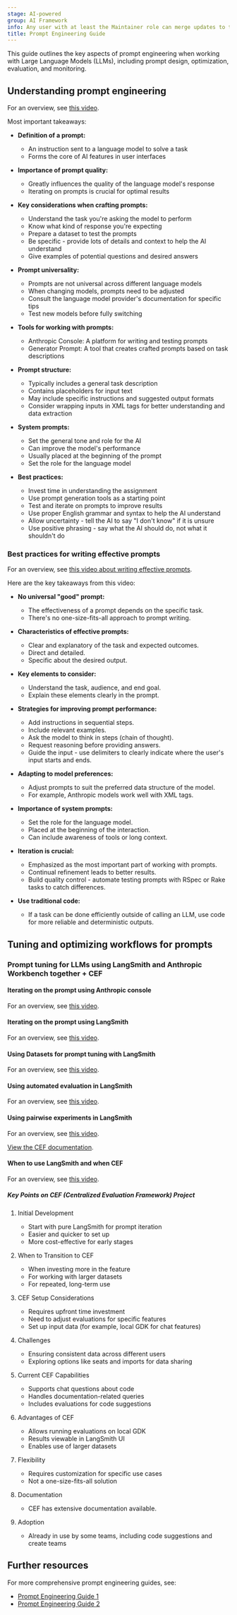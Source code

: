 ```yaml
---
stage: AI-powered
group: AI Framework
info: Any user with at least the Maintainer role can merge updates to this content. For details, see https://docs.gitlab.com/development/development_processes/#development-guidelines-review.
title: Prompt Engineering Guide
---
```


This guide outlines the key aspects of prompt engineering when working with Large Language Models (LLMs),
including prompt design, optimization, evaluation, and monitoring.

## Understanding prompt engineering

<i class="fa fa-youtube-play youtube" aria-hidden="true"></i>
For an overview, see [this video](https://youtu.be/bOA6BtBaMTQ).

Most important takeaways:

- **Definition of a prompt:**
  - An instruction sent to a language model to solve a task
  - Forms the core of AI features in user interfaces

- **Importance of prompt quality:**
  - Greatly influences the quality of the language model's response
  - Iterating on prompts is crucial for optimal results

- **Key considerations when crafting prompts:**
  - Understand the task you're asking the model to perform
  - Know what kind of response you're expecting
  - Prepare a dataset to test the prompts
  - Be specific - provide lots of details and context to help the AI understand
  - Give examples of potential questions and desired answers

- **Prompt universality:**
  - Prompts are not universal across different language models
  - When changing models, prompts need to be adjusted
  - Consult the language model provider's documentation for specific tips
  - Test new models before fully switching

- **Tools for working with prompts:**
  - Anthropic Console: A platform for writing and testing prompts
  - Generator Prompt: A tool that creates crafted prompts based on task descriptions

- **Prompt structure:**
  - Typically includes a general task description
  - Contains placeholders for input text
  - May include specific instructions and suggested output formats
  - Consider wrapping inputs in XML tags for better understanding and data extraction

- **System prompts:**
  - Set the general tone and role for the AI
  - Can improve the model's performance
  - Usually placed at the beginning of the prompt
  - Set the role for the language model

- **Best practices:**
  - Invest time in understanding the assignment
  - Use prompt generation tools as a starting point
  - Test and iterate on prompts to improve results
  - Use proper English grammar and syntax to help the AI understand
  - Allow uncertainty - tell the AI to say "I don't know" if it is unsure
  - Use positive phrasing - say what the AI should do, not what it shouldn't do

### Best practices for writing effective prompts

<i class="fa fa-youtube-play youtube" aria-hidden="true"></i>
For an overview, see [this video about writing effective prompts](https://youtu.be/xL-zj-Z4Mh4).

Here are the key takeaways from this video:

- **No universal "good" prompt:**
  - The effectiveness of a prompt depends on the specific task.
  - There's no one-size-fits-all approach to prompt writing.

- **Characteristics of effective prompts:**
  - Clear and explanatory of the task and expected outcomes.
  - Direct and detailed.
  - Specific about the desired output.

- **Key elements to consider:**
  - Understand the task, audience, and end goal.
  - Explain these elements clearly in the prompt.

- **Strategies for improving prompt performance:**
  - Add instructions in sequential steps.
  - Include relevant examples.
  - Ask the model to think in steps (chain of thought).
  - Request reasoning before providing answers.
  - Guide the input - use delimiters to clearly indicate where the user's input starts and ends.

- **Adapting to model preferences:**
  - Adjust prompts to suit the preferred data structure of the model.
  - For example, Anthropic models work well with XML tags.

- **Importance of system prompts:**
  - Set the role for the language model.
  - Placed at the beginning of the interaction.
  - Can include awareness of tools or long context.

- **Iteration is crucial:**
  - Emphasized as the most important part of working with prompts.
  - Continual refinement leads to better results.
  - Build quality control - automate testing prompts with RSpec or Rake tasks to catch differences.

- **Use traditional code:**
  - If a task can be done efficiently outside of calling an LLM, use code for more reliable and deterministic outputs.

## Tuning and optimizing workflows for prompts

### Prompt tuning for LLMs using LangSmith and Anthropic Workbench together + CEF

#### Iterating on the prompt using Anthropic console

<i class="fa fa-youtube-play youtube" aria-hidden="true"></i>
For an overview, see [this video](https://youtu.be/03nOKxr8BS4).

#### Iterating on the prompt using LangSmith

<i class="fa fa-youtube-play youtube" aria-hidden="true"></i>
For an overview, see [this video](https://youtu.be/9WXT0licAdg).

#### Using Datasets for prompt tuning with LangSmith

<i class="fa fa-youtube-play youtube" aria-hidden="true"></i>
For an overview, see [this video](https://www.youtube.com/watch?v=kUnm0c2LMlQ).

#### Using automated evaluation in LangSmith

<i class="fa fa-youtube-play youtube" aria-hidden="true"></i>
For an overview, see [this video](https://youtu.be/MT6SK4y47Zw).

#### Using pairwise experiments in LangSmith

<i class="fa fa-youtube-play youtube" aria-hidden="true"></i>
For an overview, see [this video](https://youtu.be/mhpY7ddjXqc).

[View the CEF documentation](https://gitlab.com/gitlab-org/modelops/ai-model-validation-and-research/ai-evaluation/prompt-library/-/blob/main/doc/running_evaluation_locally/pairwise_evaluation.md).

#### When to use LangSmith and when CEF

<i class="fa fa-youtube-play youtube" aria-hidden="true"></i>
For an overview, see [this video](https://youtu.be/-DK-XFFllwg).

##### Key Points on CEF (Centralized Evaluation Framework) Project

1. Initial Development
   - Start with pure LangSmith for prompt iteration
   - Easier and quicker to set up
   - More cost-effective for early stages

1. When to Transition to CEF
   - When investing more in the feature
   - For working with larger datasets
   - For repeated, long-term use

1. CEF Setup Considerations
   - Requires upfront time investment
   - Need to adjust evaluations for specific features
   - Set up input data (for example, local GDK for chat features)

1. Challenges
   - Ensuring consistent data across different users
   - Exploring options like seats and imports for data sharing

1. Current CEF Capabilities
   - Supports chat questions about code
   - Handles documentation-related queries
   - Includes evaluations for code suggestions

1. Advantages of CEF
   - Allows running evaluations on local GDK
   - Results viewable in LangSmith UI
   - Enables use of larger datasets

1. Flexibility
   - Requires customization for specific use cases
   - Not a one-size-fits-all solution

1. Documentation
   - CEF has extensive documentation available.

1. Adoption
   - Already in use by some teams, including code suggestions and create teams

## Further resources

For more comprehensive prompt engineering guides, see:

- [Prompt Engineering Guide 1](https://www.promptingguide.ai/)
- [Prompt Engineering Guide 2](https://www.deeplearning.ai/short-courses/chatgpt-prompt-engineering-for-developers/)
